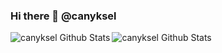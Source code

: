 ### Hi there 👋 @canyksel

<!--
**canyksel/canyksel** is a ✨ _special_ ✨ repository because its `README.md` (this file) appears on your GitHub profile.

Here are some ideas to get you started:

- 🔭 I’m currently working on ...
- 🌱 I’m currently learning ...
- 👯 I’m looking to collaborate on ...
- 🤔 I’m looking for help with ...
- 💬 Ask me about ...
- 📫 How to reach me: ...
- 😄 Pronouns: ...
- ⚡ Fun fact: ...
-->


<img align="left" alt="canyksel Github Stats" src="https://github-readme-stats.vercel.app/api?username=canyksel&count_private=true&show_icons=true&theme=blue-green" />

<img align="left"  alt="canyksel Github Stats" src="https://github-readme-stats.vercel.app/api/top-langs/?username=canyksel&theme=blue-green&count_private=true&layout=compact" />
